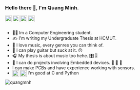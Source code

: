 ### Hello there 👋, I'm Quang Minh.

<a href="https://github.com/quangmnh">
  <img align="left" alt="Github" width="22px" src="https://pics.freeicons.io/uploads/icons/png/13702699181561032680-512.png" />
</a>
<a href="https://www.linkedin.com/in/quangminhnt/ ">
  <img align="left" alt="linkedin" width="22px" src="https://pics.freeicons.io/uploads/icons/png/16090541531530099327-512.png" />
</a>
<a href="https://www.facebook.com/quangminh.nguyentran.79/">
  <img align="left" alt="facebook" width="22px" src="https://pics.freeicons.io/uploads/icons/png/14179583611530077750-512.png" />
</a>
<a href="https://twitter.com/quangmnh_nt">
  <img align="left" alt="twitter" width="22px" src="https://pics.freeicons.io/uploads/icons/png/5959933821530099343-512.png" />
</a>

<br />
<br />

- :man_student: Im a Computer Engineering student.
- :writing_hand: I'm writing my Undergraduate Thesis at HCMUT.
- :musical_score: I love music, every genres you can think of.
- :guitar: I can play guitar but suck at it. 	:frowning_face:
- :headphones: 	My thesis is about music too hehe. :control_knobs: :level_slider: 
- :cherries: I can do projects involving Embedded devices. :orange: 	:strawberry: 	:grapes:
- I can make PCBs and have experience working with sensors.
- I'm good at C and Python <img align="left" alt="C" width="22px" src="https://pics.freeicons.io/uploads/icons/png/20395100751536130227-512.png" /><img align="left" alt="python" width="22px" src="https://pics.freeicons.io/uploads/icons/png/12785093741551942290-512.png"/>

<img align="left"  src="https://github-readme-stats.vercel.app/api?username=quangmnh&count_private=true&show_icons=true" alt="quangmnh" />
